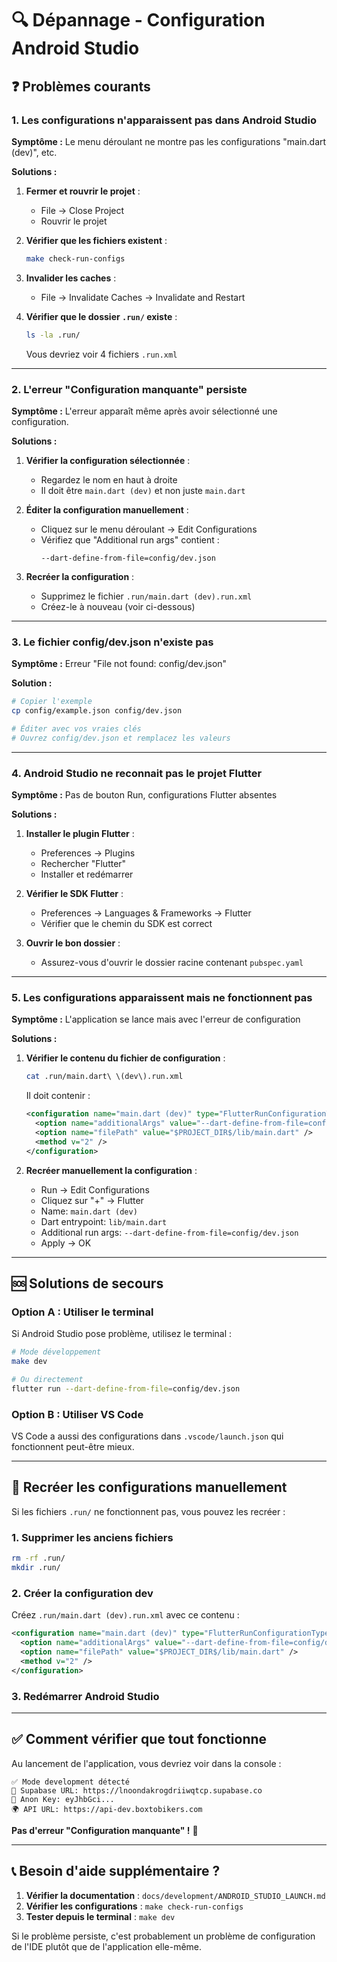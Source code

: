# 🔍 Dépannage - Configuration Android Studio

## ❓ Problèmes courants

### 1. Les configurations n'apparaissent pas dans Android Studio

**Symptôme :** Le menu déroulant ne montre pas les configurations "main.dart (dev)", etc.

**Solutions :**

1. **Fermer et rouvrir le projet** :
   - File → Close Project
   - Rouvrir le projet

2. **Vérifier que les fichiers existent** :
   ```bash
   make check-run-configs
   ```

3. **Invalider les caches** :
   - File → Invalidate Caches → Invalidate and Restart

4. **Vérifier que le dossier `.run/` existe** :
   ```bash
   ls -la .run/
   ```
   Vous devriez voir 4 fichiers `.run.xml`

---

### 2. L'erreur "Configuration manquante" persiste

**Symptôme :** L'erreur apparaît même après avoir sélectionné une configuration.

**Solutions :**

1. **Vérifier la configuration sélectionnée** :
   - Regardez le nom en haut à droite
   - Il doit être `main.dart (dev)` et non juste `main.dart`

2. **Éditer la configuration manuellement** :
   - Cliquez sur le menu déroulant → Edit Configurations
   - Vérifiez que "Additional run args" contient :
     ```
     --dart-define-from-file=config/dev.json
     ```

3. **Recréer la configuration** :
   - Supprimez le fichier `.run/main.dart (dev).run.xml`
   - Créez-le à nouveau (voir ci-dessous)

---

### 3. Le fichier config/dev.json n'existe pas

**Symptôme :** Erreur "File not found: config/dev.json"

**Solution :**

```bash
# Copier l'exemple
cp config/example.json config/dev.json

# Éditer avec vos vraies clés
# Ouvrez config/dev.json et remplacez les valeurs
```

---

### 4. Android Studio ne reconnait pas le projet Flutter

**Symptôme :** Pas de bouton Run, configurations Flutter absentes

**Solutions :**

1. **Installer le plugin Flutter** :
   - Preferences → Plugins
   - Rechercher "Flutter"
   - Installer et redémarrer

2. **Vérifier le SDK Flutter** :
   - Preferences → Languages & Frameworks → Flutter
   - Vérifier que le chemin du SDK est correct

3. **Ouvrir le bon dossier** :
   - Assurez-vous d'ouvrir le dossier racine contenant `pubspec.yaml`

---

### 5. Les configurations apparaissent mais ne fonctionnent pas

**Symptôme :** L'application se lance mais avec l'erreur de configuration

**Solutions :**

1. **Vérifier le contenu du fichier de configuration** :
   ```bash
   cat .run/main.dart\ \(dev\).run.xml
   ```
   
   Il doit contenir :
   ```xml
   <configuration name="main.dart (dev)" type="FlutterRunConfigurationType" factoryName="Flutter">
     <option name="additionalArgs" value="--dart-define-from-file=config/dev.json" />
     <option name="filePath" value="$PROJECT_DIR$/lib/main.dart" />
     <method v="2" />
   </configuration>
   ```

2. **Recréer manuellement la configuration** :
   - Run → Edit Configurations
   - Cliquez sur "+" → Flutter
   - Name: `main.dart (dev)`
   - Dart entrypoint: `lib/main.dart`
   - Additional run args: `--dart-define-from-file=config/dev.json`
   - Apply → OK

---

## 🆘 Solutions de secours

### Option A : Utiliser le terminal

Si Android Studio pose problème, utilisez le terminal :

```bash
# Mode développement
make dev

# Ou directement
flutter run --dart-define-from-file=config/dev.json
```

### Option B : Utiliser VS Code

VS Code a aussi des configurations dans `.vscode/launch.json` qui fonctionnent peut-être mieux.

---

## 🔧 Recréer les configurations manuellement

Si les fichiers `.run/` ne fonctionnent pas, vous pouvez les recréer :

### 1. Supprimer les anciens fichiers
```bash
rm -rf .run/
mkdir .run/
```

### 2. Créer la configuration dev

Créez `.run/main.dart (dev).run.xml` avec ce contenu :

```xml
<configuration name="main.dart (dev)" type="FlutterRunConfigurationType" factoryName="Flutter">
  <option name="additionalArgs" value="--dart-define-from-file=config/dev.json" />
  <option name="filePath" value="$PROJECT_DIR$/lib/main.dart" />
  <method v="2" />
</configuration>
```

### 3. Redémarrer Android Studio

---

## ✅ Comment vérifier que tout fonctionne

Au lancement de l'application, vous devriez voir dans la console :

```
✅ Mode development détecté
📡 Supabase URL: https://lnoondakrogdriiwqtcp.supabase.co
🔑 Anon Key: eyJhbGci...
🌍 API URL: https://api-dev.boxtobikers.com
```

**Pas d'erreur "Configuration manquante" !** 🎉

---

## 📞 Besoin d'aide supplémentaire ?

1. **Vérifier la documentation** : `docs/development/ANDROID_STUDIO_LAUNCH.md`
2. **Vérifier les configurations** : `make check-run-configs`
3. **Tester depuis le terminal** : `make dev`

Si le problème persiste, c'est probablement un problème de configuration de l'IDE plutôt que de l'application elle-même.

